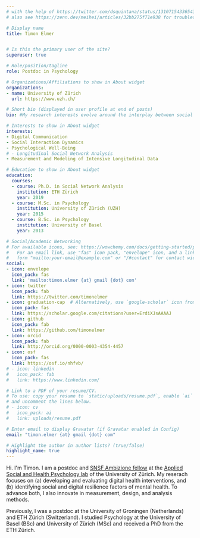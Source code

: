```yaml
---
# with the help of https://twitter.com/dsquintana/status/1310715433654382599
# also see https://zenn.dev/meihei/articles/32bb275f71e938 for troubleshoot

# Display name
title: Timon Elmer


# Is this the primary user of the site?
superuser: true

# Role/position/tagline
role: Postdoc in Psychology

# Organizations/Affiliations to show in About widget
organizations:
- name: University of Zürich
  url: https://www.uzh.ch/

# Short bio (displayed in user profile at end of posts)
bio: #My research interests evolve around the interplay between social interactions networks and mental health.

# Interests to show in About widget
interests:
- Digital Communication
- Social Interaction Dynamics
- Psychological Well-Being
# - Longitudinal Social Network Analysis
- Measurement and Modeling of Intensive Longitudinal Data 

# Education to show in About widget
education:
  courses:
  - course: Ph.D. in Social Network Analysis
    institution: ETH Zürich
    year: 2019
  - course: M.Sc. in Psychology
    institution: University of Zürich (UZH)
    year: 2015
  - course: B.Sc. in Psychology
    institution: University of Basel
    year: 2013

# Social/Academic Networking
# For available icons, see: https://wowchemy.com/docs/getting-started/page-builder/#icons
#   For an email link, use "fas" icon pack, "envelope" icon, and a link in the
#   form "mailto:your-email@example.com" or "/#contact" for contact widget.
social:
- icon: envelope
  icon_pack: fas
  link: 'mailto:timon.elmer {at} gmail {dot} com'
- icon: twitter
  icon_pack: fab
  link: https://twitter.com/timonelmer
- icon: graduation-cap  # Alternatively, use `google-scholar` icon from `ai` icon pack
  icon_pack: fas
  link: https://scholar.google.com/citations?user=ErdiXJsAAAAJ
- icon: github
  icon_pack: fab
  link: https://github.com/timonelmer
- icon: orcid
  icon_pack: fab
  link: http://orcid.org/0000-0003-4354-4457 
- icon: osf
  icon_pack: fas
  link: https://osf.io/nhfvb/ 
# - icon: linkedin
#   icon_pack: fab
#   link: https://www.linkedin.com/

# Link to a PDF of your resume/CV.
# To use: copy your resume to `static/uploads/resume.pdf`, enable `ai` icons in `params.toml`, 
# and uncomment the lines below.
# - icon: cv
#   icon_pack: ai
#   link: uploads/resume.pdf

# Enter email to display Gravatar (if Gravatar enabled in Config)
email: "timon.elmer {at} gmail {dot} com"

# Highlight the author in author lists? (true/false)
highlight_name: true
---
```


Hi. I'm Timon. I am a postdoc and <a href="https://www.snf.ch/en/N18L3oGWomTSSGkF/funding/careers/ambizione">SNSF Ambizione fellow</a> at the <a href="https://www.psychology.uzh.ch/en/areas/sob/angsoz/team.html">Applied Social and Health Psychology lab</a> of the University of Zürich. My reserach focuses on (a) developing and evaluating digital health interventions, and (b) identifying social and digital resilience factors of mental health. To advance both, I also innovate in measurement, design, and analysis methods.

<!--My research focuses on the development and application of methods to study <b>online and offline social interactions dynamics </b>in daily life with the aim to understand how these contribute to <b>psychological well-being</b>.
 <!-- My research focuses on the development and application of <b>methods to study social interactions dynamics </b>in daily life with the aim to understand how these contribute to <b>mental health</b>.  -->

Previously, I was a postdoc at the University of Groningen (Netherlands) and ETH Zürich (Switzerland). I studied Psychology at the University of Basel (BSc) and University of Zürich (MSc) and received a PhD from the ETH Zürich. 

<!-- Hi. I'm Timon. You are on my academic website. There <a href="https://media.giphy.com/media/hrBwvnvKIxA52/giphy.gif"> could</a> be websites about other interets of mine too, but for now lets talk academics: I am currently a postdoctoral researcher at the <a href="https://sn.ethz.ch/">Social Networks lab</a> of the ETH Zürich. In my research I aim to  

<b>(a) develop measurement and modeling methods to study social interaction dynamics

(b) better understand the dynamics between social networks and mental health in order to develop effective psychosocial interventions</b>.<a rel="me" href="https://home.social/@timonelmer"></a> -->

 <!-- Before returning to ETH Zürich, I was a postdoctoral researcher at the <a href="https://www.laurabringmannlab.com/">Laura Bringmann lab</a> of the University of Groningen. At some point, I studied Psychology at the University of Basel and University of Zürich and received a PhD from the ETH Zürich. 
    </p>--> 

<!-- {{< icon name="download" pack="fas" >}} Download my {{< staticref "uploads/demo_resume.pdf" "newtab" >}}resumé{{< /staticref >}}. -->
